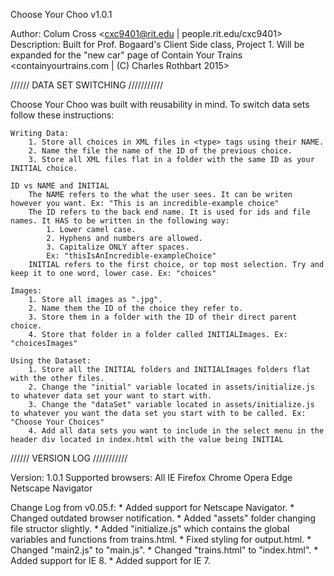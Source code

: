 Choose Your Choo 
v1.0.1

Author:	Colum Cross <cxc9401@rit.edu | people.rit.edu/cxc9401>
Description:	Built for Prof. Bogaard's Client Side class, Project 1. Will be expanded for the "new car" page of Contain Your Trains <containyourtrains.com | (C) Charles Rothbart 2015>

////// DATA SET SWITCHING ///////////

Choose Your Choo was built with reusability in mind. To switch data sets follow these instructions:

	Writing Data:
		1. Store all choices in XML files in <type> tags using their NAME.
		2. Name the file the name of the ID of the previous choice.
		3. Store all XML files flat in a folder with the same ID as your INITIAL choice.
		
	ID vs NAME and INITIAL
		The NAME refers to the what the user sees. It can be writen however you want. Ex: "This is an incredible-example choice"
		The ID refers to the back end name. It is used for ids and file names. It HAS to be written in the following way:
			1. Lower camel case.
			2. Hyphens and numbers are allowed.
			3. Capitalize ONLY after spaces.
			Ex: "thisIsAnIncredible-exampleChoice"
		INITIAL refers to the first choice, or top most selection. Try and keep it to one word, lower case. Ex: "choices"
			
	Images:
		1. Store all images as ".jpg".
		2. Name them the ID of the choice they refer to.
		3. Store them in a folder with the ID of their direct parent choice.
		4. Store that folder in a folder called INITIALImages. Ex: "choicesImages"
		
	Using the Dataset:
		1. Store all the INITIAL folders and INITIALImages folders flat with the other files.
		2. Change the "initial" variable located in assets/initialize.js to whatever data set your want to start with.
		3. Change the "dataSet" variable located in assets/initialize.js to whatever you want the data set you start with to be called. Ex: "Choose Your Choices"
		4. Add all data sets you want to include in the select menu in the header div located in index.html with the value being INITIAL
		
		
////// VERSION LOG ///////////

Version:	1.0.1
Supported browsers:
	All IE
	Firefox
	Chrome
	Opera
	Edge
	Netscape Navigator
	
Change Log from v0.05.f:
	* Added support for Netscape Navigator.
	* Changed outdated browser notification.
	* Added "assets" folder changing file structor slightly.
	* Added "initialize.js" which contains the global variables and functions from trains.html.
	* Fixed styling for output.html.
	* Changed "main2.js" to "main.js".
	* Changed "trains.html" to "index.html".
	* Added support for IE 8.
	* Added support for IE 7.